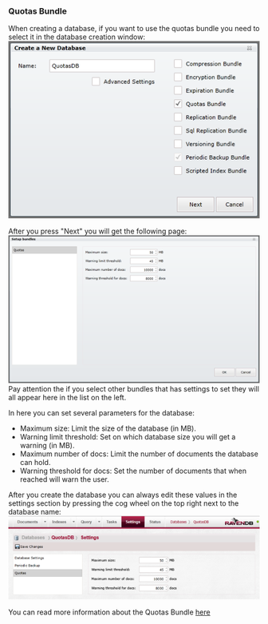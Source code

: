 
### Quotas Bundle
When creating a database, if you want to use the quotas bundle you need to select it in the database creation window:  
![Tasks Fig 1](Images/studio_quotas_1.PNG)  

After you press "Next" you will get the following page:  
![Tasks Fig 2](Images/studio_quotas_2.PNG)  
Pay attention the if you select other bundles that has settings to set they will all appear here in the list on the left.  

In here you can set several parameters for the database:  
- Maximum size: Limit the size of the database (in MB).
- Warning limit threshold: Set on which database size you will get a warning (in MB).
- Maximum number of docs: Limit the number of documents the database can hold.
- Warning threshold for docs: Set the number of documents that when reached will warn the user.  

After you create the database you can always edit these values in the settings section by pressing the cog wheel on the top right next to the database name:  
![Tasks Fig 2](Images/studio_quotas_3.PNG)  

You can read more information about the Quotas Bundle [here](../../server/bundles/extending/quotas?version=2.0)
